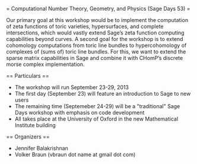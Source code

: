 = Computational Number Theory, Geometry, and Physics (Sage Days 53) =

Our primary goal at this workshop would be to implement the computation of zeta functions of toric varieties, hypersurfaces, and complete intersections, which would vastly extend Sage’s zeta function computing capabilities beyond curves. A second goal for the workshop is to extend cohomology computations from toric line bundles to hypercohomology of complexes of (sums of) toric line bundles. For this, we want to extend the sparse matrix capabilities in Sage and combine it with CHomP’s discrete morse complex implementation.

== Particulars ==

  * The workshop will run September 23-29, 2013
  * The first day (September 23) will feature an introduction to Sage to new users
  * The remaining time (Septemeber 24-29) will be a "traditional" Sage Days workshop with emphasis on code development
  * All takes place at the University of Oxford in the new Mathematical Institute building

== Organizers ==

  * Jennifer Balakrishnan 
  * Volker Braun (vbraun dot name at gmail dot com)
